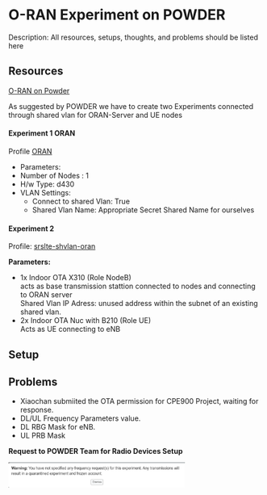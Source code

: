 # O-RAN Experiment on POWDER
Description: All resources, setups, thoughts, and problems should be listed here

## Resources
[O-RAN on Powder](https://powderwireless.net/oran)

As suggested by POWDER we have to create two Experiments connected through shared vlan for ORAN-Server and UE nodes

#### Experiment 1 ORAN 
Profile [ORAN](https://www.powderwireless.net/show-profile.php?uuid=30d3e13c-f939-11ea-b1eb-e4434b2381fc)

- Parameters:
- Number of Nodes : 1
- H/w Type: d430
- VLAN Settings:
    - Connect to shared Vlan: True
    - Shared Vlan Name: Appropriate Secret Shared Name for ourselves


#### Experiment 2 
Profile: [srslte-shvlan-oran](https://www.powderwireless.net/show-profile.php?profile=1bd95656-5b60-11eb-b1eb-e4434b2381fc)

**Parameters:**
- 1x Indoor OTA X310 (Role NodeB)
<br> acts as base transmission stattion connected to nodes and connecting to ORAN server
    <br> Shared Vlan IP Adress: unused address within the subnet of an existing shared vlan.
- 2x Indoor OTA Nuc with B210 (Role UE)
<br> Acts as UE connecting to eNB

            


## Setup

## Problems
- Xiaochan submiited the OTA permission for CPE900 Project, waiting for response.
- DL/UL Frequency Parameters value.
- DL RBG Mask for eNB.
- UL PRB Mask

**Request to POWDER Team for Radio Devices Setup**

<img src=".\Profile-Screens\Screenshot 2024-02-21 231637.png" width="350" title="Warning">


